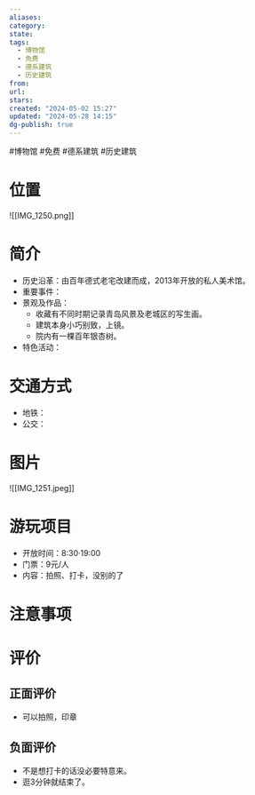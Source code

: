 ```yaml
---
aliases: 
category: 
state: 
tags:
  - 博物馆
  - 免费
  - 德系建筑
  - 历史建筑
from: 
url: 
stars: 
created: "2024-05-02 15:27"
updated: "2024-05-28 14:15"
dg-publish: true
---
```

#博物馆 #免费 #德系建筑 #历史建筑 
# 位置
![[IMG_1250.png]]
# 简介
- 历史沿革：由百年德式老宅改建而成，2013年开放的私人美术馆。
- 重要事件：
- 景观及作品：
	- 收藏有不同时期记录青岛风景及老城区的写生画。
	- 建筑本身小巧别致，上镜。
	- 院内有一棵百年银杏树。
- 特色活动：
# 交通方式
- 地铁：
- 公交：
# 图片
![[IMG_1251.jpeg]]
# 游玩项目
- 开放时间：8:30·19:00
- 门票：9元/人
- 内容：拍照、打卡，没别的了
# 注意事项
# 评价
## 正面评价
- 可以拍照，印章
## 负面评价
- 不是想打卡的话没必要特意来。
- 逛3分钟就结束了。